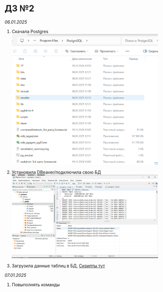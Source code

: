 # ДЗ №2
*06.01.2025*
1. Скачала Postgres
![img](https://github.com/Olysechka02/Data-Learn/blob/main/DE-101/Module2/%D0%92%D0%BB%D0%BE%D0%B6%D0%B5%D0%BD%D0%B8%D1%8F/%D0%91%D0%94.png)

2. Установила DBeaver/подключила свою БД
![img](https://github.com/Olysechka02/Data-Learn/blob/main/DE-101/Module2/%D0%92%D0%BB%D0%BE%D0%B6%D0%B5%D0%BD%D0%B8%D1%8F/%D0%BA%D0%BB%D0%B8%D0%B5%D0%BD%D1%82%20%D0%91%D0%94.png)

3. Загрузила данные таблиц в БД, [Скрипты тут](https://github.com/Olysechka02/Data-Learn/tree/main/DE-101/Module2/%D0%A1%D0%BA%D1%80%D0%B8%D0%BF%D1%82%D1%8B%20%D0%B4%D0%BB%D1%8F%20%D0%B7%D0%B0%D0%B3%D1%80%D1%83%D0%B7%D0%BA%D0%B8%20%D0%B4%D0%B0%D0%BD%D0%BD%D1%8B%D1%85%20%D0%B2%20%D0%91%D0%94)

*07.01.2025*
1. Повыполнять команды 
